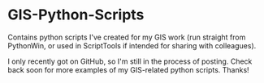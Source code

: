 # GIS-Python-Scripts
Contains python scripts I've created for my GIS work (run straight from PythonWin, or used in ScriptTools if intended for sharing with colleagues).

I only recently got on GitHub, so I'm still in the process of posting. Check back soon for more examples of my GIS-related python scripts. Thanks!
